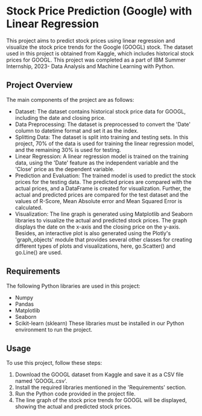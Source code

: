 # Stock Price Prediction (Google) with Linear Regression
This project aims to predict stock prices using linear regression and visualize the stock price trends for the Google (GOOGL) stock. The dataset used in this project is obtained from Kaggle, which includes historical stock prices for GOOGL. This project was completed as a part of IBM Summer Internship, 2023- Data Analysis and Machine Learning with Python.

## Project Overview
The main components of the project are as follows:

* Dataset: The dataset contains historical stock price data for GOOGL, including the date and closing price.
* Data Preprocessing: The dataset is preprocessed to convert the 'Date' column to datetime format and set it as the index. 
* Splitting Data: The dataset is split into training and testing sets. In this project, 70% of the data is used for training the linear regression model, and the remaining 30% is used for testing.
* Linear Regression: A linear regression model is trained on the training data, using the 'Date' feature as the independent variable and the 'Close' price as the dependent variable.
* Prediction and Evaluation: The trained model is used to predict the stock prices for the testing data. The predicted prices are compared with the actual prices, and a DataFrame is created for visualization. Further, the actual and predicted prices are compared for the test dataset and the values of R-Score, Mean Absolute error and Mean Squared Error is calculated.
* Visualization: The line graph is generated using Matplotlib and Seaborn libraries to visualize the actual and predicted stock prices. The graph displays the date on the x-axis and the closing price on the y-axis. Besides, an interactive plot is also generated using the Plotly's 'graph_objects' module that provides several other classes for creating different types of plots and visualizations, here, go.Scatter() and go.Line() are used.

## Requirements
The following Python libraries are used in this project:

* Numpy
* Pandas
* Matplotlib
* Seaborn
* Scikit-learn (sklearn)
These libraries must be installed in our Python environment to run the project.

## Usage
To use this project, follow these steps:

1. Download the GOOGL dataset from Kaggle and save it as a CSV file named 'GOOGL.csv'.
2. Install the required libraries mentioned in the 'Requirements' section.
3. Run the Python code provided in the project file.
4. The line graph of the stock price trends for GOOGL will be displayed, showing the actual and predicted stock prices.






